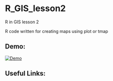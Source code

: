 # R_GIS_lesson2
R in GIS lesson 2   

R code written for creating maps using plot or tmap    

## Demo: 
[![Demo](https://img.youtube.com/vi/tNAIQWKZIUI/0.jpg)](https://www.youtube.com/watch?v=tNAIQWKZIUI)

## Useful Links: 